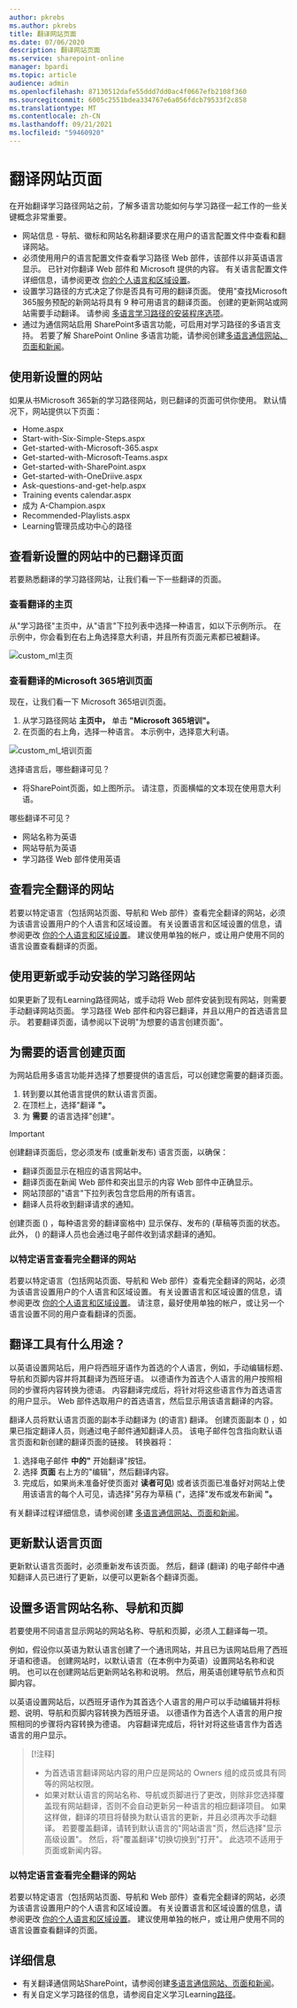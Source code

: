 ```yaml
---
author: pkrebs
ms.author: pkrebs
title: 翻译网站页面
ms.date: 07/06/2020
description: 翻译网站页面
ms.service: sharepoint-online
manager: bpardi
ms.topic: article
audience: admin
ms.openlocfilehash: 87130512dafe55ddd7dd0ac4f0667efb2108f360
ms.sourcegitcommit: 6005c2551bdea334767e6a056fdcb79533f2c858
ms.translationtype: MT
ms.contentlocale: zh-CN
ms.lasthandoff: 09/21/2021
ms.locfileid: "59460920"
---
```

# <a name="translate-site-pages"></a>翻译网站页面
在开始翻译学习路径网站之前，了解多语言功能如何与学习路径一起工作的一些关键概念非常重要。 
- 网站信息 - 导航、徽标和网站名称翻译要求在用户的语言配置文件中查看和翻译网站。  
- 必须使用用户的语言配置文件查看学习路径 Web 部件，该部件以非英语语言显示。 已针对你翻译 Web 部件和 Microsoft 提供的内容。 有关语言配置文件详细信息，请参阅更改 [你的个人语言和区域设置](https://support.microsoft.com/office/change-your-personal-language-and-region-settings-caa1fccc-bcdb-42f3-9e5b-45957647ffd7)。
- 设置学习路径的方式决定了你是否具有可用的翻译页面。 使用"查找Microsoft 365服务预配的新网站将具有 9 种可用语言的翻译页面。 创建的更新网站或网站需要手动翻译。 请参阅 [多语言学习路径的安装程序选项](custom_setupoptions_ml.md)。
- 通过为通信网站启用 SharePoint多语言功能，可启用对学习路径的多语言支持。 若要了解 SharePoint Online 多语言功能，请参阅创建[多语言通信网站、页面和新闻](https://support.office.com/article/2bb7d610-5453-41c6-a0e8-6f40b3ed750c)。 

## <a name="working-with-a-newly-provisioned-site"></a>使用新设置的网站
如果从书Microsoft 365新的学习路径网站，则已翻译的页面可供你使用。 默认情况下，网站提供以下页面：

- Home.aspx
- Start-with-Six-Simple-Steps.aspx
- Get-started-with-Microsoft-365.aspx
- Get-started-with-Microsoft-Teams.aspx
- Get-started-with-SharePoint.aspx
- Get-started-with-OneDriive.aspx
- Ask-questions-and-get-help.aspx
- Training events calendar.aspx
- 成为 A-Champion.aspx
- Recommended-Playlists.aspx
- Learning管理员成功中心的路径

## <a name="view-translated-pages-from-the-newly-provisioned-site"></a>查看新设置的网站中的已翻译页面
若要熟悉翻译的学习路径网站，让我们看一下一些翻译的页面。

### <a name="view-the-translated-home-page"></a>查看翻译的主页
从"学习路径"主页中，从"语言"下拉列表中选择一种语言，如以下示例所示。 在示例中，你会看到在右上角选择意大利语，并且所有页面元素都已被翻译。

![custom_ml主页](media/custom_ml_pages_home.png)

### <a name="view-the-translated-microsoft-365-training-page"></a>查看翻译的Microsoft 365培训页面
现在，让我们看一下 Microsoft 365培训页面。 

1. 从学习路径网站 **主页中，** 单击 **"Microsoft 365培训"。**
2. 在页面的右上角，选择一种语言。 本示例中，选择意大利语。

![custom_ml_培训页面](media/custom_ml_pages_training.png)

选择语言后，哪些翻译可见？
- 将SharePoint页面，如上图所示。 请注意，页面横幅的文本现在使用意大利语。

哪些翻译不可见？
- 网站名称为英语
- 网站导航为英语
- 学习路径 Web 部件使用英语

## <a name="view-the-fully-translated-site"></a>查看完全翻译的网站 
若要以特定语言（包括网站页面、导航和 Web 部件）查看完全翻译的网站，必须为该语言设置用户的个人语言和区域设置。 有关设置语言和区域设置的信息，请参阅更改 [你的个人语言和区域设置](https://support.microsoft.com/office/change-your-personal-language-and-region-settings-caa1fccc-bcdb-42f3-9e5b-45957647ffd7)。 建议使用单独的帐户，或让用户使用不同的语言设置查看翻译的页面。  

## <a name="working-with-an-updated-or-manually-installed-learning-pathways-site"></a>使用更新或手动安装的学习路径网站
如果更新了现有Learning路径网站，或手动将 Web 部件安装到现有网站，则需要手动翻译网站页面。 学习路径 Web 部件和内容已翻译，并且以用户的首选语言显示。 若要翻译页面，请参阅以下说明"为想要的语言创建页面"。 

## <a name="create-pages-for-the-languages-you-want"></a>为需要的语言创建页面
为网站启用多语言功能并选择了想要提供的语言后，可以创建您需要的翻译页面。 

1. 转到要以其他语言提供的默认语言页面。
2. 在顶栏上，选择"翻译 **"。**
3. 为 **需要** 的语言选择"创建"。

> [!IMPORTANT]
> 创建翻译页面后，您必须发布 (或重新发布) 语言页面，以确保：
>- 翻译页面显示在相应的语言网站中。
>- 翻译页面在新闻 Web 部件和突出显示的内容 Web 部件中正确显示。
>- 网站顶部的"语言"下拉列表包含您启用的所有语言。
>- 翻译人员将收到翻译请求的通知。

创建页面 () ，每种语言旁的翻译窗格中) 显示保存、发布的 (草稿等页面的状态。 此外， () 的翻译人员也会通过电子邮件收到请求翻译的通知。

### <a name="view-the-fully-translated-site-in-a-specific-language"></a>以特定语言查看完全翻译的网站
若要以特定语言（包括网站页面、导航和 Web 部件）查看完全翻译的网站，必须为该语言设置用户的个人语言和区域设置。 有关设置语言和区域设置的信息，请参阅更改 [你的个人语言和区域设置](https://support.microsoft.com/office/change-your-personal-language-and-region-settings-caa1fccc-bcdb-42f3-9e5b-45957647ffd7)。 请注意，最好使用单独的帐户，或让另一个语言设置不同的用户查看翻译的页面。

## <a name="what-does-a-translator-do"></a>翻译工具有什么用途？
 以英语设置网站后，用户将西班牙语作为首选的个人语言，例如，手动编辑标题、导航和页脚内容并将其翻译为西班牙语。 以德语作为首选个人语言的用户按照相同的步骤将内容转换为德语。 内容翻译完成后，将针对将这些语言作为首选语言的用户显示。 Web 部件选取用户的首选语言，然后显示用该语言翻译的内容。 

翻译人员将默认语言页面的副本手动翻译为 (的语言) 翻译。 创建页面副本 () ，如果已指定翻译人员，则通过电子邮件通知翻译人员。 该电子邮件包含指向默认语言页面和新创建的翻译页面的链接。 转换器将：
1. 选择电子邮件 **中的"** 开始翻译"按钮。
2. 选择 **页面** 右上方的"编辑"，然后翻译内容。
3. 完成后，如果尚未准备好使页面对 **读者可见**) 或者该页面已准备好对网站上使用该语言的每个人可见，请选择"另存为草稿 ("，选择"发布或发布新闻 **"。** 

有关翻译过程详细信息，请参阅创建 [多语言通信网站、页面和新闻](https://support.office.com/article/2bb7d610-5453-41c6-a0e8-6f40b3ed750c)。 

## <a name="updating-the-default-language-page"></a>更新默认语言页面
更新默认语言页面时，必须重新发布该页面。 然后，翻译 (翻译) 的电子邮件中通知翻译人员已进行了更新，以便可以更新各个翻译页面。

## <a name="set-up-a-multilingual-site-name-navigation-and-footer"></a>设置多语言网站名称、导航和页脚
若要使用不同语言显示网站的网站名称、导航和页脚，必须人工翻译每一项。

例如，假设你以英语为默认语言创建了一个通讯网站，并且已为该网站启用了西班牙语和德语。 创建网站时，以默认语言（在本例中为英语）设置网站名称和说明。 也可以在创建网站后更新网站名称和说明。 然后，用英语创建导航节点和页脚内容。

以英语设置网站后，以西班牙语作为其首选个人语言的用户可以手动编辑并将标题、说明、导航和页脚内容转换为西班牙语。 以德语作为首选个人语言的用户按照相同的步骤将内容转换为德语。 内容翻译完成后，将针对将这些语言作为首选语言的用户显示。 

> [!注释]
>- 为首选语言翻译网站内容的用户应是网站的 Owners 组的成员或具有同等的网站权限。
>- 如果对默认语言的网站名称、导航或页脚进行了更改，则除非您选择覆盖现有网站翻译，否则不会自动更新另一种语言的相应翻译项目。 如果这样做，翻译的项目将替换为默认语言的更新，并且必须再次手动翻译。 若要覆盖翻译，请转到默认语言的"网站语言"页，然后选择"显示高级设置"。 然后，将"覆盖翻译"切换切换到"打开"。 此选项不适用于页面或新闻内容。

### <a name="to-view-the-fully-translated-site-in-a-specific-language"></a>以特定语言查看完全翻译的网站
若要以特定语言（包括网站页面、导航和 Web 部件）查看完全翻译的网站，必须为该语言设置用户的个人语言和区域设置。 有关设置语言和区域设置的信息，请参阅更改 [你的个人语言和区域设置](https://support.microsoft.com/office/change-your-personal-language-and-region-settings-caa1fccc-bcdb-42f3-9e5b-45957647ffd7)。 建议使用单独的帐户，或让用户使用不同的语言设置查看翻译的页面。

## <a name="for-more-information"></a>详细信息
- 有关翻译通信网站SharePoint，请参阅创建[多语言通信网站、页面和新闻](https://support.office.com/article/2bb7d610-5453-41c6-a0e8-6f40b3ed750c)。
- 有关自定义学习路径的信息，请参阅自定义学习Learning[路径](custom_overview.md)。  
